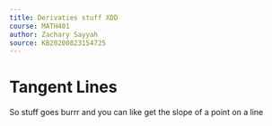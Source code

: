 ```yaml
---
title: Derivaties stuff XDD
course: MATH401
author: Zachary Sayyah
source: KB20200823154725
---
```

# Tangent Lines
So stuff goes burrr and you can like get the slope of a point on a line
